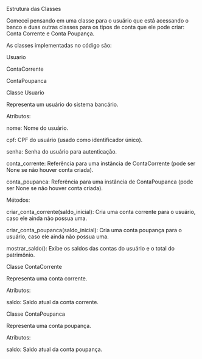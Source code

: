 Estrutura das Classes

Comecei pensando em uma classe para o usuário que está acessando o banco e duas outras classes para os tipos de conta que ele pode criar: Conta Corrente e Conta Poupança.

As classes implementadas no código são:

Usuario

ContaCorrente

ContaPoupanca

Classe Usuario

Representa um usuário do sistema bancário.

Atributos:

nome: Nome do usuário.

cpf: CPF do usuário (usado como identificador único).

senha: Senha do usuário para autenticação.

conta_corrente: Referência para uma instância de ContaCorrente (pode ser None se não houver conta criada).

conta_poupanca: Referência para uma instância de ContaPoupanca (pode ser None se não houver conta criada).

Métodos:

criar_conta_corrente(saldo_inicial): Cria uma conta corrente para o usuário, caso ele ainda não possua uma.

criar_conta_poupanca(saldo_inicial): Cria uma conta poupança para o usuário, caso ele ainda não possua uma.

mostrar_saldo(): Exibe os saldos das contas do usuário e o total do patrimônio.

Classe ContaCorrente

Representa uma conta corrente.

Atributos:

saldo: Saldo atual da conta corrente.

Classe ContaPoupanca

Representa uma conta poupança.

Atributos:

saldo: Saldo atual da conta poupança.


